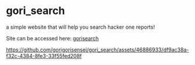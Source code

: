 # gori_search
a simple website that will help you search hacker one reports!

Site can be accessed here: <a href="https://gorigorisensei.github.io/gori_search/"> gorisearch </a>

https://github.com/gorigorisensei/gori_search/assets/46886933/df9ac38a-f32c-4384-8fe3-33f55fed208f


